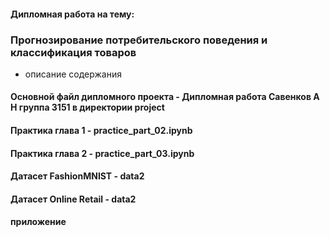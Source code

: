 #### Дипломная работа на тему: 
### Прогнозирование потребительского поведения и классификация товаров

- описание содержания
#### Основной файл дипломного проекта - Дипломная работа Савенков А Н группа 3151 в директории project

#### Практика глава 1 - practice_part_02.ipynb

#### Практика глава 2 - practice_part_03.ipynb

#### Датасет FashionMNIST - data2

#### Датасет Online Retail - data2

#### приложение